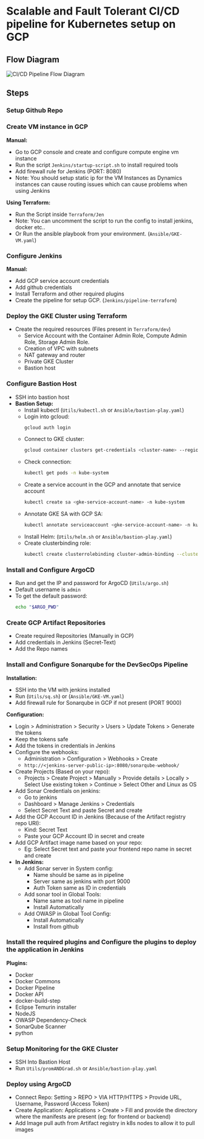 # Scalable and Fault Tolerant CI/CD pipeline for Kubernetes setup on GCP

## Flow Diagram
![CI/CD Pipeline Flow Diagram](https://miro.medium.com/v2/resize:fit:1400/format:webp/1*CMSHt3p1wqK7u7cUQEsz7A.jpeg)

## Steps

### Setup Github Repo

### Create VM instance in GCP

**Manual:**
- Go to GCP console and create and configure compute engine vm instance
- Run the script `Jenkins/startup-script.sh` to install required tools
- Add firewall rule for Jenkins (PORT: 8080)
- Note: You should setup static ip for the VM Instances as Dynamics instances can cause routing issues which can cause problems when using Jenkins

**Using Terraform:**
- Run the Script inside `Terraform/Jen`
- Note: You can uncomment the script to run the config to install jenkins, docker etc..
- Or Run the ansible playbook from your environment. (`Ansible/GKE-VM.yaml`)

### Configure Jenkins

**Manual:**
- Add GCP service account credentials
- Add github credentials
- Install Terraform and other required plugins
- Create the pipeline for setup GCP. (`Jenkins/pipeline-terraform`)

### Deploy the GKE Cluster using Terraform

- Create the required resources (Files present in `Terraform/dev`)
  - Service Account with the Container Admin Role, Compute Admin Role, Storage Admin Role.
  - Creation of VPC with subnets
  - NAT gateway and router
  - Private GKE Cluster
  - Bastion host

### Configure Bastion Host

- SSH into bastion host
- **Bastion Setup:**
  - Install kubectl (`Utils/kubectl.sh` or `Ansible/bastion-play.yaml`)
  - Login into gcloud: 
    ```bash
    gcloud auth login
    ```
  - Connect to GKE cluster: 
    ```bash
    gcloud container clusters get-credentials <cluster-name> --region <region> --project <project-name>
    ```
  - Check connection: 
    ```bash
    kubectl get pods -n kube-system
    ```
  - Create a service account in the GCP and annotate that service account
    ```bash
    kubectl create sa <gke-service-account-name> -n kube-system
    ```
  - Annotate GKE SA with GCP SA:
    ```bash
    kubectl annotate serviceaccount <gke-service-account-name> -n kube-system iam.gke.io/gcp-service-account=<gke-service-account-name>@<PROJECT_ID>.iam.gserviceaccount.com
    ```
  - Install Helm: (`Utils/helm.sh` or `Ansible/bastion-play.yaml`)
  - Create clusterbinding role:
    ```bash
    kubectl create clusterrolebinding cluster-admin-binding --clusterrole=cluster-admin --user=<YOUR-USER-ID>
    ```

### Install and Configure ArgoCD

- Run and get the IP and password for ArgoCD (`Utils/argo.sh`)
- Default username is `admin`
- To get the default password: 
  ```bash
  echo "$ARGO_PWD"
  ```

### Create GCP Artifact Repositories

- Create required Repositories (Manually in GCP)
- Add credentials in Jenkins (Secret-Text)
- Add the Repo names

### Install and Configure Sonarqube for the DevSecOps Pipeline

**Installation:**
- SSH into the VM with jenkins installed
- Run (`Utils/sq.sh`) or (`Ansible/GKE-VM.yaml`)
- Add firewall rule for Sonarqube in GCP if not present (PORT 9000)

**Configuration:**
- Login > Administration > Security > Users > Update Tokens > Generate the tokens
- Keep the tokens safe
- Add the tokens in credentials in Jenkins
- Configure the webhooks:
  - Administration > Configuration > Webhooks > Create
  - `http://<jenkins-server-public-ip>:8080/sonarqube-webhook/`
- Create Projects (Based on your repo):
  - Projects > Create Project > Manually > Provide details > Locally > Select Use existing token > Continue > Select Other and Linux as OS
- Add Sonar Credentials on jenkins:
  - Go to jenkins
  - Dashboard > Manage Jenkins > Credentials
  - Select Secret Text and paste Secret and create
- Add the GCP Account ID in Jenkins (Because of the Artifact registry repo URI):
  - Kind: Secret Text
  - Paste your GCP Account ID in secret and create
- Add GCP Artifact image name based on your repo:
  - Eg: Select Secret text and paste your frontend repo name in secret and create
- **In Jenkins:**
  - Add Sonar server in System config:
    - Name should be same as in pipeline
    - Server same as jenkins with port 9000
    - Auth Token same as ID in credentials
  - Add sonar tool in Global Tools:
    - Name same as tool name in pipeline
    - Install Automatically
  - Add OWASP in Global Tool Config:
    - Install Automatically
    - Install from github

### Install the required plugins and Configure the plugins to deploy the application in Jenkins

**Plugins:**
- Docker
- Docker Commons
- Docker Pipeline
- Docker API
- docker-build-step
- Eclipse Temurin installer
- NodeJS
- OWASP Dependency-Check
- SonarQube Scanner
- python

### Setup Monitoring for the GKE Cluster

- SSH Into Bastion Host
- Run `Utils/promANDGrad.sh` or `Ansible/bastion-play.yaml`

### Deploy using ArgoCD

- Connect Repo: Setting > REPO > VIA HTTP/HTTPS > Provide URL, Username, Password (Access Token)
- Create Application: Applications > Create > Fill and provide the directory where the manifests are present (eg: for frontend or backend)
- Add Image pull auth from Artifact registry in k8s nodes to allow it to pull images